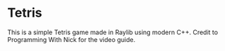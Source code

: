 # Tetris
This is a simple Tetris game made in Raylib using modern C++.
Credit to Programming With Nick for the video guide.
